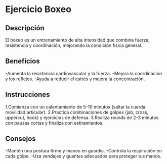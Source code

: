 # Ejercicio Boxeo

## Descripción
El boxeo es un entrenamiento de alta intensidad que combina fuerza, resistencia y coordinación, mejorando la condición física general.
## Beneficios
-Aumenta la resistencia cardiovascular y la fuerza.
-Mejora la coordinación y los reflejos.
-Ayuda a reducir el estrés y mejora la concentración.
## Instrucciones
1.Comienza con un calentamiento de 5-10 minutos (saltar la cuerda, movilidad articular).
2.Practica combinaciones de golpes (jab, cross, uppercut, hook) y ejercicios de defensa.
3.Realiza rounds de 2-3 minutos con pausas cortas y finaliza con estiramientos.
## Consejos
-Mantén una postura firme y manos en guardia.
-Controla la respiración en cada golpe.
-Usa vendajes y guantes adecuados para proteger tus manos.


